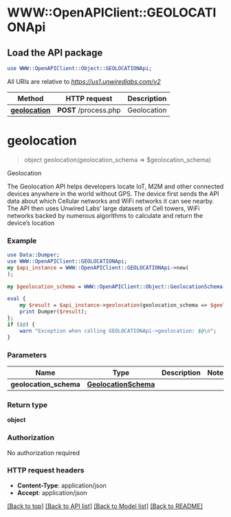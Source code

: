 # WWW::OpenAPIClient::GEOLOCATIONApi

## Load the API package
```perl
use WWW::OpenAPIClient::Object::GEOLOCATIONApi;
```

All URIs are relative to *https://us1.unwiredlabs.com/v2*

Method | HTTP request | Description
------------- | ------------- | -------------
[**geolocation**](GEOLOCATIONApi.md#geolocation) | **POST** /process.php | Geolocation


# **geolocation**
> object geolocation(geolocation_schema => $geolocation_schema)

Geolocation

The Geolocation API helps developers locate IoT, M2M and other connected devices anywhere in the world without GPS. The device first sends the API data about which Cellular networks and WiFi networks it can see nearby. The API then uses Unwired Labs’ large datasets of Cell towers, WiFi networks backed by numerous algorithms to calculate and return the device’s location

### Example 
```perl
use Data::Dumper;
use WWW::OpenAPIClient::GEOLOCATIONApi;
my $api_instance = WWW::OpenAPIClient::GEOLOCATIONApi->new(
);

my $geolocation_schema = WWW::OpenAPIClient::Object::GeolocationSchema->new(); # GeolocationSchema | 

eval { 
    my $result = $api_instance->geolocation(geolocation_schema => $geolocation_schema);
    print Dumper($result);
};
if ($@) {
    warn "Exception when calling GEOLOCATIONApi->geolocation: $@\n";
}
```

### Parameters

Name | Type | Description  | Notes
------------- | ------------- | ------------- | -------------
 **geolocation_schema** | [**GeolocationSchema**](GeolocationSchema.md)|  | 

### Return type

**object**

### Authorization

No authorization required

### HTTP request headers

 - **Content-Type**: application/json
 - **Accept**: application/json

[[Back to top]](#) [[Back to API list]](../README.md#documentation-for-api-endpoints) [[Back to Model list]](../README.md#documentation-for-models) [[Back to README]](../README.md)

